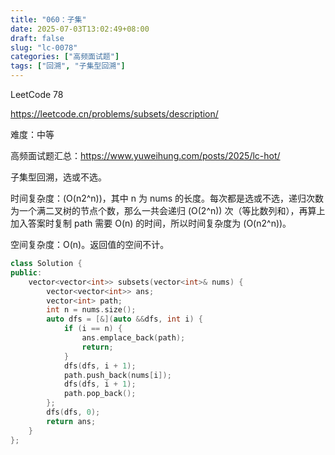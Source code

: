 ```yaml
---
title: "060：子集"
date: 2025-07-03T13:02:49+08:00
draft: false
slug: "lc-0078"
categories: ["高频面试题"]
tags: ["回溯", "子集型回溯"]
---
```


LeetCode 78

https://leetcode.cn/problems/subsets/description/

难度：中等

高频面试题汇总：https://www.yuweihung.com/posts/2025/lc-hot/

子集型回溯，选或不选。

时间复杂度：\(O(n2^n)\)，其中 n 为 nums 的长度。每次都是选或不选，递归次数为一个满二叉树的节点个数，那么一共会递归 \(O(2^n)\) 次（等比数列和），再算上加入答案时复制 path 需要 O(n) 的时间，所以时间复杂度为 \(O(n2^n)\)。

空间复杂度：O(n)。返回值的空间不计。

<!--more-->

```cpp
class Solution {
public:
    vector<vector<int>> subsets(vector<int>& nums) {
        vector<vector<int>> ans;
        vector<int> path;
        int n = nums.size();
        auto dfs = [&](auto &&dfs, int i) {
            if (i == n) {
                ans.emplace_back(path);
                return;
            }
            dfs(dfs, i + 1);
            path.push_back(nums[i]);
            dfs(dfs, i + 1);
            path.pop_back();
        };
        dfs(dfs, 0);
        return ans;
    }
};
```
